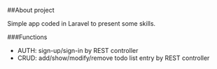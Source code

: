 ##About project

Simple app coded in Laravel to present some skills.

###Functions
- AUTH: sign-up/sign-in by REST controller
- CRUD: add/show/modify/remove todo list entry by REST controller
